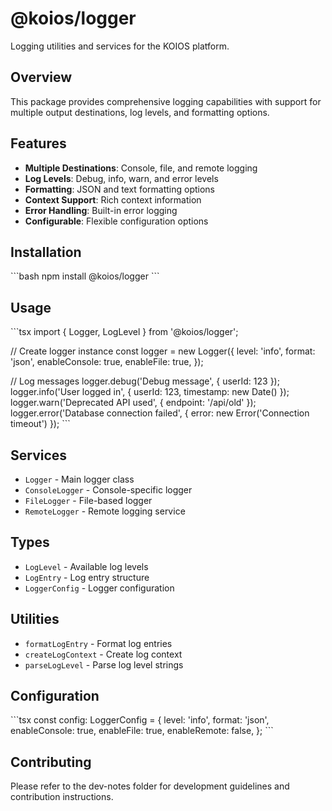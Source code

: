 # @koios/logger

Logging utilities and services for the KOIOS platform.

## Overview

This package provides comprehensive logging capabilities with support for multiple output destinations, log levels, and formatting options.

## Features

- **Multiple Destinations**: Console, file, and remote logging
- **Log Levels**: Debug, info, warn, and error levels
- **Formatting**: JSON and text formatting options
- **Context Support**: Rich context information
- **Error Handling**: Built-in error logging
- **Configurable**: Flexible configuration options

## Installation

\`\`\`bash
npm install @koios/logger
\`\`\`

## Usage

\`\`\`tsx
import { Logger, LogLevel } from '@koios/logger';

// Create logger instance
const logger = new Logger({
  level: 'info',
  format: 'json',
  enableConsole: true,
  enableFile: true,
});

// Log messages
logger.debug('Debug message', { userId: 123 });
logger.info('User logged in', { userId: 123, timestamp: new Date() });
logger.warn('Deprecated API used', { endpoint: '/api/old' });
logger.error('Database connection failed', { error: new Error('Connection timeout') });
\`\`\`

## Services

- `Logger` - Main logger class
- `ConsoleLogger` - Console-specific logger
- `FileLogger` - File-based logger
- `RemoteLogger` - Remote logging service

## Types

- `LogLevel` - Available log levels
- `LogEntry` - Log entry structure
- `LoggerConfig` - Logger configuration

## Utilities

- `formatLogEntry` - Format log entries
- `createLogContext` - Create log context
- `parseLogLevel` - Parse log level strings

## Configuration

\`\`\`tsx
const config: LoggerConfig = {
  level: 'info',
  format: 'json',
  enableConsole: true,
  enableFile: true,
  enableRemote: false,
};
\`\`\`

## Contributing

Please refer to the dev-notes folder for development guidelines and contribution instructions.
